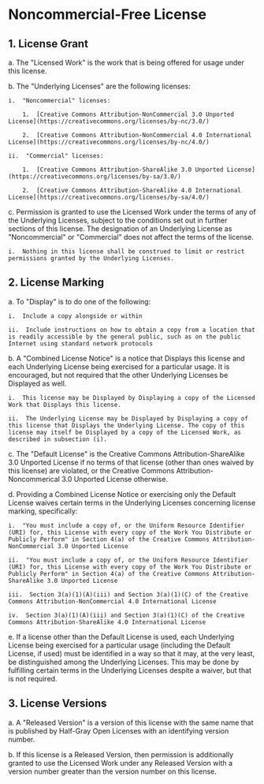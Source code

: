 # Noncommercial-Free License

## 1. License Grant

a.  The "Licensed Work" is the work that is being offered for usage under this license.

b.  The "Underlying Licenses" are the following licenses:

	i.  "Noncommercial" licenses:

		1.  [Creative Commons Attribution-NonCommercial 3.0 Unported License](https://creativecommons.org/licenses/by-nc/3.0/)

		2.  [Creative Commons Attribution-NonCommercial 4.0 International License](https://creativecommons.org/licenses/by-nc/4.0/)

	ii.  "Commercial" licenses:

		1.  [Creative Commons Attribution-ShareAlike 3.0 Unported License](https://creativecommons.org/licenses/by-sa/3.0/)

		2.  [Creative Commons Attribution-ShareAlike 4.0 International License](https://creativecommons.org/licenses/by-sa/4.0/)

c.  Permission is granted to use the Licensed Work under the terms of any of the Underlying Licenses, subject to the conditions set out in further sections of this license. The designation of an Underlying License as "Noncommercial" or "Commercial" does not affect the terms of the license.

	i.  Nothing in this license shall be construed to limit or restrict permissions granted by the Underlying Licenses.

## 2. License Marking

a.  To "Display" is to do one of the following:

	i.  Include a copy alongside or within

	ii.  Include instructions on how to obtain a copy from a location that is readily accessible by the general public, such as on the public Internet using standard network protocols

b.  A "Combined License Notice" is a notice that Displays this license and each Underlying License being exercised for a particular usage. It is encouraged, but not required that the other Underlying Licenses be Displayed as well.

	i.  This license may be Displayed by Displaying a copy of the Licensed Work that Displays this license.

	ii.  The Underlying License may be Displayed by Displaying a copy of this license that Displays the Underlying License. The copy of this license may itself be Displayed by a copy of the Licensed Work, as described in subsection (i).

c.  The "Default License" is the Creative Commons Attribution-ShareAlike 3.0 Unported License if no terms of that license (other than ones waived by this license) are violated, or the Creative Commons Attribution-Noncommerical 3.0 Unported License otherwise.

d.  Providing a Combined License Notice or exercising only the Default License waives certain terms in the Underlying Licenses concerning license marking, specifically:

	i.  "You must include a copy of, or the Uniform Resource Identifier (URI) for, this License with every copy of the Work You Distribute or Publicly Perform" in Section 4(a) of the Creative Commons Attribution-NonCommercial 3.0 Unported License

	ii.  "You must include a copy of, or the Uniform Resource Identifier (URI) for, this License with every copy of the Work You Distribute or Publicly Perform" in Section 4(a) of the Creative Commons Attribution-ShareAlike 3.0 Unported License

	iii.  Section 3(a)(1)(A)(iii) and Section 3(a)(1)(C) of the Creative Commons Attribution-NonCommercial 4.0 International License

	iv.  Section 3(a)(1)(A)(iii) and Section 3(a)(1)(C) of the Creative Commons Attribution-ShareAlike 4.0 International License

e.  If a license other than the Default License is used, each Underlying License being exercised for a particular usage (including the Default License, if used) must be identified in a way so that it may, at the very least, be distinguished among the Underlying Licenses. This may be done by fulfilling certain terms in the Underlying Licenses despite a waiver, but that is not required.

## 3. License Versions

a.  A "Released Version" is a version of this license with the same name that is published by Half-Gray Open Licenses with an identifying version number.

b.  If this license is a Released Version, then permission is additionally granted to use the Licensed Work under any Released Version with a version number greater than the version number on this license.